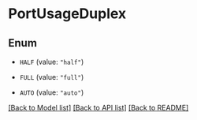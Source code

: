 # PortUsageDuplex

## Enum


* `HALF` (value: `"half"`)

* `FULL` (value: `"full"`)

* `AUTO` (value: `"auto"`)


[[Back to Model list]](../README.md#documentation-for-models) [[Back to API list]](../README.md#documentation-for-api-endpoints) [[Back to README]](../README.md)



